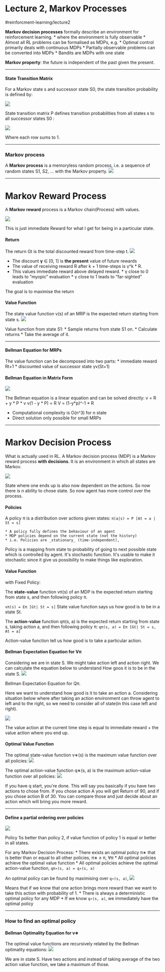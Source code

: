 # Lecture 2, Markov Processes 
#reinforcment-learning/lecture2


**Markov decision processes** formally describe an environment for reinforcement learning.
	* where the environment is fully observable
	* Almost all RL problems can be formalised as MDPs, e.g.
		* Optimal control primarily deals with continuous MDPs
		* Partially observable problems can be converted into MDPs
		* Bandits are MDPs with one state


**Markov property**: the future is independent of the past given the present. 

- - - -

#### State Transition Matrix
For a Markov state s and successor state S0, the state transition
probability is defined by:

![](Lecture%202,%20Markov%20Processes/A34A810F-68B8-4C25-A8C0-8013457B2EF8.png)

State transition matrix P defines transition probabilities from all
states s to all successor states S0 : 

![](Lecture%202,%20Markov%20Processes/ACD11BD7-7BDC-4884-A33F-9D494C6E3FE8.png)

Where each row sums to 1.

- - - -
### Markov process

A **Markov process** is a memoryless random process, i.e. a sequence of random states S1, S2, ... with the Markov property.
![](Lecture%202,%20Markov%20Processes/BEFA4777-452C-4061-A6BA-9381A08CCE20.png)


- - - -
# Markov Reward Process

A **Markov reward** process is a Markov chain(Process) with values.

![](Lecture%202,%20Markov%20Processes/CC3D98FF-9C6C-4803-9941-2CBA8A3438EF.png)

This is just immediate Reward for what I get for being in a particular state.


#### Return
The return Gt is the total discounted reward from time-step t.
![](Lecture%202,%20Markov%20Processes/BD9A6012-E318-4D81-9AA9-12D3BADDB82F.png)

* The discount **γ** ∈ [0, 1] is **the present** value of future rewards
* The value of receiving reward R after k + 1 time-steps is γ^k * R.
* This values immediate reward above delayed reward.
		* γ close to 0 leads to ”myopic” evaluation
		* γ close to 1 leads to ”far-sighted” evaluation

The goal is to maximise the return


#### Value Function

The state value function v(s) of an MRP is the expected return starting from state s.
![](Lecture%202,%20Markov%20Processes/AEFEF951-8986-45C0-A3CA-2A8C2CFE46EB.png)

Value function from state  S1:
	* Sample returns from state S1 on.
	* Calculate returns 
	* Take the average of it.
	
- - - -
#### Bellman Equation for MRPs

The value function can be decomposed into two parts:
	* immediate reward Rt+1
	* discounted value of successor state γv(St+1)


#### Bellman Equation in Matrix Form
![](Lecture%202,%20Markov%20Processes/EB8D5D0D-01E5-4E56-BD50-856A443612B2.png)


The Bellman equation is a linear equation and can be solved directly:
v = R + y * P * v
v(1 - y * P) = R
V = (1-y*p)^-1  * R

* Computational complexity is O(n^3) for n state
* Direct solution only possible for small MRPs

- - - -


# Markov Decision Process
What is actually used in RL.
A Markov decision process (MDP) is a Markov reward process **with decisions**. It is an environment in which all states are Markov.

![](Lecture%202,%20Markov%20Processes/A47477C4-D15E-4AC4-BB62-0476AA160011.png)

State where one ends up is also now dependent on the actions. So now there is n ability to chose state.
 So now agent has more control over the process. 

#### Policies

A policy π is a distribution over actions given states:
`π(a|s) = P [At = a | St = s]`

	* A policy fully defines the behaviour of an agent
	* MDP policies depend on the current state (not the history)
	* i.e. Policies are _stationary_ (time-independent),
Policy is a mapping from state to probability of going to next possible state which is controlled by agent.
It's stochastic function. It's usable to make it stochastic since it give us possibility to make things like exploration. 

#### Value Function
with Fixed Policy:

The **state-value** function vπ(s) of an MDP is the expected return starting from state s, and then following policy π.

`vπ(s) = Eπ [Gt| St = s]`
State value function says us how good is to be in a state St.

The **action-value** function qπ(s, a) is the expected return starting from state s, taking action a, and then following policy π:
`qπ(s, a) = Eπ [Gt| St = s, At = a]`

Action-value function tell us how good is to take a particular action.

#### Bellman Expectation Equation for Vπ

Considering we are in state S. We might take action left and action right. We can calculate the equation below to understand How goos it is to be in the state S.
![](Lecture%202,%20Markov%20Processes/1352EC3C-DB56-4E59-B426-0B20BC6DAACF.png)


Bellman Expectation Equation for Qπ.

Here we want to understand how good is it to take an action a. Considering situation below where after taking an action environment can throw agent  to left and to the right, so we need to consider all of state(in this case left and right).

![](Lecture%202,%20Markov%20Processes/891780D5-F902-4A27-9B28-ECD1653CDB44.png)

The value action at the current time step is equal to immediate reward + the value action where you end up.


#### Optimal Value Function

The optimal state-value function v∗(s) is the maximum value function over all policies:
![](Lecture%202,%20Markov%20Processes/66F4731F-A734-462F-B9A5-C6541D36C305.png)


The optimal action-value function q∗(s, a) is the maximum action-value function over all policies:
![](Lecture%202,%20Markov%20Processes/909D11C9-4581-4E0D-9505-C2FB5983CAE1.png)


If you have q start, you're done. This will say you basically if you have two actions to chose from. If you chose action A you will get Return of 90, and if you chose action B of 30. You can compare those and just decide about an action which will bring you more reward.
- - - -

#### Define a partial ordering over policies
![](Lecture%202,%20Markov%20Processes/F7791F61-5D24-48C4-8D16-1E487E76A361.png)

Policy 1is better than policy 2, if value function of policy 1 is equal or better in all states.

For any Markov Decision Process:
	* There exists an optimal policy π∗ that is better than or equal to all other policies, π∗ ≥ π, ∀π
	* All optimal policies achieve the optimal value function
	* All optimal policies achieve the optimal action-value function, `qπ∗(s, a) = q∗(s, a)`

An optimal policy can be found by maximising over `q∗(s, a)`,
![](Lecture%202,%20Markov%20Processes/422930EA-6351-4C71-BF74-59CA0F82DD55.png)

Means that if we know that one action brings more reward than we want to take this action with probability of 1.
	* There is always a deterministic optimal policy for any MDP
	* If we know `q∗(s, a)`, we immediately have the optimal policy
- - - -
### How to find an optimal policy

#### Bellman Optimality Equation for v∗

The optimal value functions are recursively related by the Bellman optimality equations:
![](Lecture%202,%20Markov%20Processes/27FAF908-6544-49F1-A5D5-F4C24D93CE18.png)

We are in state S. Have two actions and instead of taking average of the two action value function, we take a maximum of those.

















